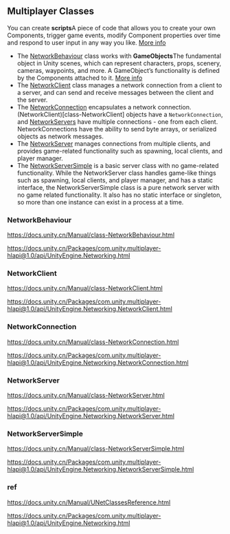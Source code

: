 ## Multiplayer Classes

You can create **scripts**A piece of code that allows you to create your own Components, trigger game events, modify Component properties over time and respond to user input in any way you like. [More info](https://docs.unity.cn/Manual/UNetClassesReference.htmlCreatingAndUsingScripts.html)  

-   The [NetworkBehaviour](https://docs.unity.cn/Manual/UNetClassesReference.htmlclass-NetworkBehaviour.html) class works with **GameObjects**The fundamental object in Unity scenes, which can represent characters, props, scenery, cameras, waypoints, and more. A GameObject’s functionality is defined by the Components attached to it. [More info](https://docs.unity.cn/Manual/UNetClassesReference.htmlclass-GameObject.html)  
-   The [NetworkClient](https://docs.unity.cn/Manual/UNetClassesReference.htmlclass-NetworkClient.html) class manages a network connection from a client to a server, and can send and receive messages between the client and the server.
-   The [NetworkConnection](https://docs.unity.cn/Manual/UNetClassesReference.htmlclass-NetworkConnection.html) encapsulates a network connection. (NetworkClient)\[class-NetworkClient\] objects have a `NetworkConnection`, and [NetworkServers](https://docs.unity.cn/Manual/UNetClassesReference.htmlclass-NetworkServer.html) have multiple connections - one from each client. NetworkConnections have the ability to send byte arrays, or serialized objects as network messages.
-   The [NetworkServer](https://docs.unity.cn/Manual/UNetClassesReference.htmlclass-NetworkServer.html) manages connections from multiple clients, and provides game-related functionality such as spawning, local clients, and player manager.
-   The [NetworkServerSimple](https://docs.unity.cn/Manual/UNetClassesReference.htmlclass-NetworkServerSimple.html) is a basic server class with no game-related functionality. While the NetworkServer class handles game-like things such as spawning, local clients, and player manager, and has a static interface, the NetworkServerSimple class is a pure network server with no game related functionality. It also has no static interface or singleton, so more than one instance can exist in a process at a time.


### NetworkBehaviour
https://docs.unity.cn/Manual/class-NetworkBehaviour.html

https://docs.unity.cn/Packages/com.unity.multiplayer-hlapi@1.0/api/UnityEngine.Networking.html

### NetworkClient
https://docs.unity.cn/Manual/class-NetworkClient.html

https://docs.unity.cn/Packages/com.unity.multiplayer-hlapi@1.0/api/UnityEngine.Networking.NetworkClient.html


### NetworkConnection

https://docs.unity.cn/Manual/class-NetworkConnection.html

https://docs.unity.cn/Packages/com.unity.multiplayer-hlapi@1.0/api/UnityEngine.Networking.NetworkConnection.html


### NetworkServer

https://docs.unity.cn/Manual/class-NetworkServer.html

https://docs.unity.cn/Packages/com.unity.multiplayer-hlapi@1.0/api/UnityEngine.Networking.NetworkServer.html


### NetworkServerSimple

https://docs.unity.cn/Manual/class-NetworkServerSimple.html

https://docs.unity.cn/Packages/com.unity.multiplayer-hlapi@1.0/api/UnityEngine.Networking.NetworkServerSimple.html



### ref 
https://docs.unity.cn/Manual/UNetClassesReference.html

https://docs.unity.cn/Packages/com.unity.multiplayer-hlapi@1.0/api/UnityEngine.Networking.html
